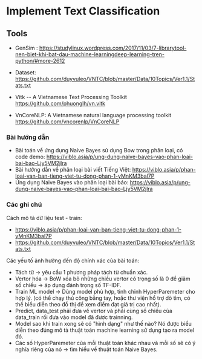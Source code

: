 # Implement Text Classification

## Tools

- GenSim : https://studylinux.wordpress.com/2017/11/03/7-librarytool-nen-biet-khi-bat-dau-machine-learningdeep-learning-tren-python/#more-2612

- Dataset: https://github.com/duyvuleo/VNTC/blob/master/Data/10Topics/Ver1.1/Stats.txt

- Vitk -- A Vietnamese Text Processing Toolkit https://github.com/phuonglh/vn.vitk
- VnCoreNLP: A Vietnamese natural language processing toolkit https://github.com/vncorenlp/VnCoreNLP

### Bài hướng dẫn

- Bài toán về ứng dụng Naive Bayes sử dụng Bow trong phân loại, có code demo: https://viblo.asia/p/ung-dung-naive-bayes-vao-phan-loai-bai-bao-Ljy5VM2jlra
- Bài hướng dẫn về phân loại bài viết Tiếng Việt: https://viblo.asia/p/phan-loai-van-ban-tieng-viet-tu-dong-phan-1-yMnKM3bal7P
- Ứng dụng Naive Bayes vào phân loại bài báo: https://viblo.asia/p/ung-dung-naive-bayes-vao-phan-loai-bai-bao-Ljy5VM2jlra

### Các ghi chú

Cách mô tả dữ liệu test - train:

- https://viblo.asia/p/phan-loai-van-ban-tieng-viet-tu-dong-phan-1-yMnKM3bal7P
- https://github.com/duyvuleo/VNTC/blob/master/Data/10Topics/Ver1.1/Stats.txt

Các yếu tố ảnh hưởng đến độ chính xác của bài toán:

- Tách từ   -> yêu cầu 1 phương pháp tách từ chuẩn xác.
- Vertor hóa    -> BoW xóa bỏ những chiều vertor có trọng số là 0 để giảm số chiều -> áp dụng đánh trọng số TF-IDF.
- Train ML model -> Dùng model phù hợp, tinh chỉnh HyperParemeter cho hợp lý. (có thể chạy thủ công bằng tay, hoặc thư viện hổ trợ dò tìm, có thể biểu diễn theo đồ thị để xem điểm đạt giá trị cao nhất).
- Predict, data_test phải đưa về vertor và phải cùng số chiều của data_train rồi đưa vào model đã được trainning.
- Model sao khi train xong sẽ có "hình dạng" như thế nào? Nó được biểu diễn theo đúng mô tả thuật toán machine learning sử dụng tạo ra model đó.
- Các số HyperParemeter của mỗi thuật toán khác nhau và mỗi số sẽ có ý nghĩa riêng của nó -> tìm hiểu về thuật toán Naive Bayes.
